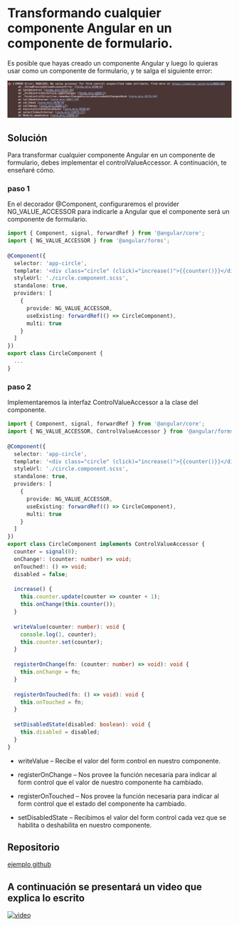 # Transformando cualquier componente Angular en un componente de formulario.

Es posible que hayas creado un componente Angular y luego lo quieras usar como un componente de formulario, y te salga el siguiente error:

![alt text](./resoureces/error-control-value-accessor.png)

## Solución

Para transformar cualquier componente Angular en un componente de formulario, debes implementar el controlValueAccessor. A continuación, te enseñaré cómo.

### paso 1

En el decorador @Component, configuraremos el provider NG_VALUE_ACCESSOR para indicarle a Angular que el componente será un componente de formulario.

```typescript
import { Component, signal, forwardRef } from '@angular/core';
import { NG_VALUE_ACCESSOR } from '@angular/forms';

@Component({
  selector: 'app-circle',
  template: '<div class="circle" (click)="increase()">{{counter()}}</div>',
  styleUrl: './circle.component.scss',
  standalone: true,
  providers: [
    {
      provide: NG_VALUE_ACCESSOR,
      useExisting: forwardRef(() => CircleComponent),
      multi: true
    }
  ]
})
export class CircleComponent {
  ...
}
```

### paso 2

Implementaremos la interfaz ControlValueAccessor a la clase del componente.

```typescript
import { Component, signal, forwardRef } from '@angular/core';
import { NG_VALUE_ACCESSOR, ControlValueAccessor } from '@angular/forms';

@Component({
  selector: 'app-circle',
  template: '<div class="circle" (click)="increase()">{{counter()}}</div>',
  styleUrl: './circle.component.scss',
  standalone: true,
  providers: [
    {
      provide: NG_VALUE_ACCESSOR,
      useExisting: forwardRef(() => CircleComponent),
      multi: true
    }
  ]
})
export class CircleComponent implements ControlValueAccessor {
  counter = signal(0);
  onChange!: (counter: number) => void;
  onTouched!: () => void;
  disabled = false;

  increase() {
    this.counter.update(counter => counter + 1);
    this.onChange(this.counter());
  }

  writeValue(counter: number): void {
    console.log(1, counter);
    this.counter.set(counter);
  }

  registerOnChange(fn: (counter: number) => void): void {
    this.onChange = fn;
  }

  registerOnTouched(fn: () => void): void {
    this.onTouched = fn;
  }

  setDisabledState(disabled: boolean): void {
    this.disabled = disabled;
  }
}
```

* writeValue – Recibe el valor del form control en nuestro componente.

* registerOnChange – Nos provee la función necesaria para indicar al form control que el valor de nuestro componente ha cambiado.

* registerOnTouched – Nos provee la función necesaria para indicar al form control que el estado del componente ha cambiado.

* setDisabledState – Recibimos el valor del form control cada vez que se habilita o deshabilita en nuestro componente.

## Repositorio

[ejemplo github]()

## A continuación se presentará un video que explica lo escrito

[![video](https://img.youtube.com/vi/YOUTUBE_VIDEO_ID_HERE/0.jpg)](https://youtu.be/EdXM46wv0hU)

